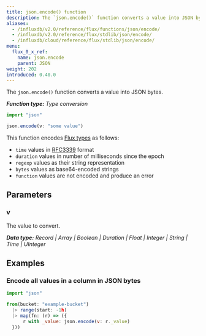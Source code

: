 ```yaml
---
title: json.encode() function
description: The `json.encode()` function converts a value into JSON bytes.
aliases:
  - /influxdb/v2.0/reference/flux/functions/json/encode/
  - /influxdb/v2.0/reference/flux/stdlib/json/encode/
  - /influxdb/cloud/reference/flux/stdlib/json/encode/
menu:
  flux_0_x_ref:
    name: json.encode
    parent: JSON
weight: 202
introduced: 0.40.0
---
```


The `json.encode()` function converts a value into JSON bytes.

_**Function type:** Type conversion_

```js
import "json"

json.encode(v: "some value")
```

This function encodes [Flux types](/influxdb/v2.0/reference/flux/language/types/) as follows:

- `time` values in [RFC3339](/influxdb/v2.0/reference/glossary/#rfc3339-timestamp) format
- `duration` values in number of milliseconds since the epoch
- `regexp` values as their string representation
- `bytes` values as base64-encoded strings
- `function` values are not encoded and produce an error

## Parameters

### v
The value to convert.

_**Data type:** Record | Array | Boolean | Duration | Float | Integer | String | Time | UInteger_

## Examples

### Encode all values in a column in JSON bytes
```js
import "json"

from(bucket: "example-bucket")
  |> range(start: -1h)
  |> map(fn: (r) => ({
      r with _value: json.encode(v: r._value)
  }))
```
